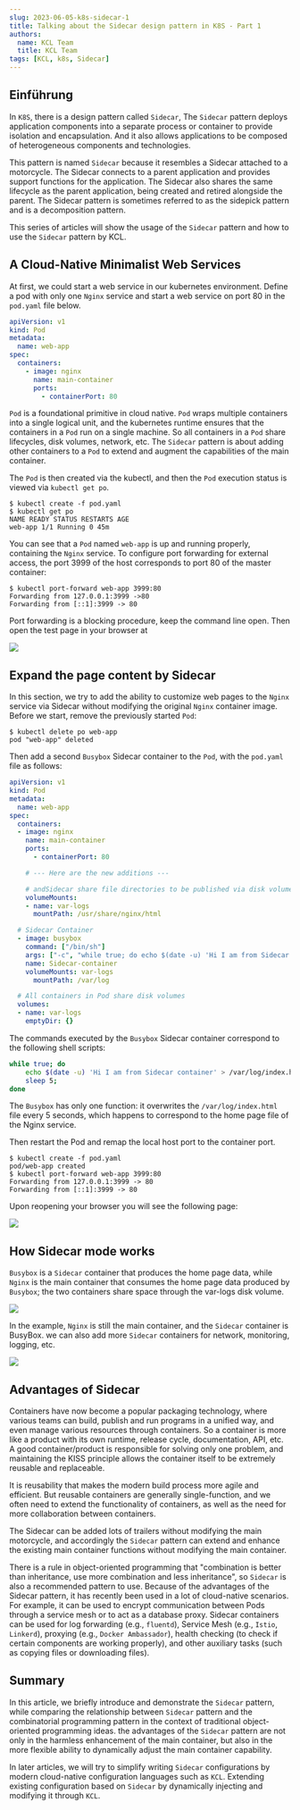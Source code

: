 ```yaml
---
slug: 2023-06-05-k8s-sidecar-1
title: Talking about the Sidecar design pattern in K8S - Part 1
authors:
  name: KCL Team
  title: KCL Team
tags: [KCL, k8s, Sidecar]
---
```


## Einführung

In `K8S`, there is a design pattern called `Sidecar`, The `Sidecar` pattern deploys application components into a separate process or container to provide isolation and encapsulation. And it also allows applications to be composed of heterogeneous components and technologies.

This pattern is named `Sidecar` because it resembles a Sidecar attached to a motorcycle. The Sidecar connects to a parent application and provides support functions for the application. The Sidecar also shares the same lifecycle as the parent application, being created and retired alongside the parent. The Sidecar pattern is sometimes referred to as the sidepick pattern and is a decomposition pattern.

This series of articles will show the usage of the `Sidecar` pattern and how to use the `Sidecar` pattern by KCL.

## A Cloud-Native Minimalist Web Services

At first, we could start a web service in our kubernetes environment. Define a pod with only one `Nginx` service and start a web service on port 80 in the `pod.yaml` file below.

```yaml
apiVersion: v1
kind: Pod
metadata:
  name: web-app
spec:
  containers:
    - image: nginx
      name: main-container
      ports:
        - containerPort: 80
```

`Pod` is a foundational primitive in cloud native. `Pod` wraps multiple containers into a single logical unit, and the kubernetes runtime ensures that the containers in a `Pod` run on a single machine. So all containers in a `Pod` share lifecycles, disk volumes, network, etc. The `Sidecar` pattern is about adding other containers to a `Pod` to extend and augment the capabilities of the main container.

The `Pod` is then created via the kubectl, and then the `Pod` execution status is viewed via `kubectl get po`.

```shell
$ kubectl create -f pod.yaml
$ kubectl get po
NAME READY STATUS RESTARTS AGE
web-app 1/1 Running 0 45m
```

You can see that a `Pod` named `web-app` is up and running properly, containing the `Nginx` service. To configure port forwarding for external access, the port 3999 of the host corresponds to port 80 of the master container:

```shell
$ kubectl port-forward web-app 3999:80
Forwarding from 127.0.0.1:3999 ->80
Forwarding from [::1]:3999 -> 80
```

Port forwarding is a blocking procedure, keep the command line open. Then open the test page in your browser at

![](/img/blog/2023-06-05-k8s-side-car/port-forward.png)

## Expand the page content by Sidecar

In this section, we try to add the ability to customize web pages to the `Nginx` service via Sidecar without modifying the original `Nginx` container image. Before we start, remove the previously started `Pod`:

```shell
$ kubectl delete po web-app
pod "web-app" deleted
```

Then add a second `Busybox` Sidecar container to the `Pod`, with the `pod.yaml` file as follows:

```yaml
apiVersion: v1
kind: Pod
metadata:
  name: web-app
spec:
  containers:
  - image: nginx
    name: main-container
    ports:
      - containerPort: 80

    # --- Here are the new additions ---

    # andSidecar share file directories to be published via disk volumes
    volumeMounts:
    - name: var-logs
      mountPath: /usr/share/nginx/html

  # Sidecar Container
  - image: busybox
    command: ["/bin/sh"]
    args: ["-c", "while true; do echo $(date -u) 'Hi I am from Sidecar container' > /var/log/index.html; sleep 5;done"]
    name: Sidecar-container
    volumeMounts: var-logs
      mountPath: /var/log

  # All containers in Pod share disk volumes
  volumes:
  - name: var-logs
    emptyDir: {}

```

The commands executed by the `Busybox` Sidecar container correspond to the following shell scripts:

```bash
while true; do
	echo $(date -u) 'Hi I am from Sidecar container' > /var/log/index.html;
	sleep 5;
done
```

The `Busybox` has only one function: it overwrites the `/var/log/index.html` file every 5 seconds, which happens to correspond to the home page file of the Nginx service.

Then restart the Pod and remap the local host port to the container port.

```shell
$ kubectl create -f pod.yaml
pod/web-app created
$ kubectl port-forward web-app 3999:80
Forwarding from 127.0.0.1:3999 -> 80
Forwarding from [::1]:3999 -> 80
```

Upon reopening your browser you will see the following page:

![](/img/blog/2023-06-05-k8s-side-car/port-forward-1.png)

## How Sidecar mode works

`Busybox` is a `Sidecar` container that produces the home page data, while `Nginx` is the main container that consumes the home page data produced by `Busybox`; the two containers share space through the var-logs disk volume.

![](/img/blog/2023-06-05-k8s-side-car/how-sidecar-work.png)

In the example, `Nginx` is still the main container, and the `Sidecar` container is BusyBox. we can also add more `Sidecar` containers for network, monitoring, logging, etc.

![](/img/blog/2023-06-05-k8s-side-car/how-sidecar-work-1.png)

## Advantages of Sidecar

Containers have now become a popular packaging technology, where various teams can build, publish and run programs in a unified way, and even manage various resources through containers. So a container is more like a product with its own runtime, release cycle, documentation, API, etc. A good container/product is responsible for solving only one problem, and maintaining the KISS principle allows the container itself to be extremely reusable and replaceable.

It is reusability that makes the modern build process more agile and efficient. But reusable containers are generally single-function, and we often need to extend the functionality of containers, as well as the need for more collaboration between containers.

The Sidecar can be added lots of trailers without modifying the main motorcycle, and accordingly the `Sidecar` pattern can extend and enhance the existing main container functions without modifying the main container.

There is a rule in object-oriented programming that "combination is better than inheritance, use more combination and less inheritance", so `Sidecar` is also a recommended pattern to use. Because of the advantages of the Sidecar pattern, it has recently been used in a lot of cloud-native scenarios. For example, it can be used to encrypt communication between Pods through a service mesh or to act as a database proxy. Sidecar containers can be used for log forwarding (e.g., `fluentd`), Service Mesh (e.g., `Istio`, `Linkerd`), proxying (e.g., `Docker Ambassador`), health checking (to check if certain components are working properly), and other auxiliary tasks (such as copying files or downloading files).

## Summary

In this article, we briefly introduce and demonstrate the `Sidecar` pattern, while comparing the relationship between `Sidecar` pattern and the combinatorial programming pattern in the context of traditional object-oriented programming ideas. the advantages of the `Sidecar` pattern are not only in the harmless enhancement of the main container, but also in the more flexible ability to dynamically adjust the main container capability.

In later articles, we will try to simplify writing `Sidecar` configurations by modern cloud-native configuration languages such as `KCL`. Extending existing configuration based on `Sidecar` by dynamically injecting and modifying it through `KCL`.
